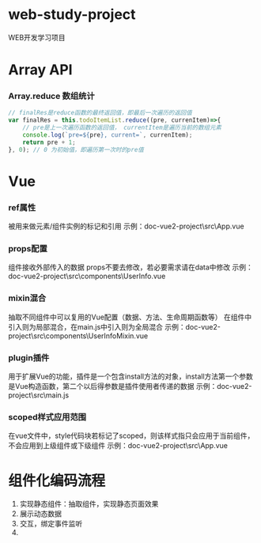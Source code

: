 # web-study-project
WEB开发学习项目

# Array API
### Array.reduce 数组统计
```javascript
// finalRes是reduce函数的最终返回值，即最后一次遍历的返回值
var finalRes = this.todoItemList.reduce((pre, currenItem)=>{
    // pre是上一次遍历函数的返回值， currentItem是遍历当前的数组元素
    console.log(`pre=${pre}, current=`, currenItem);
    return pre + 1;
}, 0); // 0 为初始值，即遍历第一次时的pre值
```


# Vue
### ref属性
被用来做元素/组件实例的标记和引用
示例：doc-vue2-project\src\App.vue

### props配置
组件接收外部传入的数据
props不要去修改，若必要需求请在data中修改
示例：doc-vue2-project\src\components\UserInfo.vue

### mixin混合
抽取不同组件中可以复用的Vue配置（数据、方法、生命周期函数等）
在组件中引入则为局部混合，在main.js中引入则为全局混合
示例：doc-vue2-project\src\components\UserInfoMixin.vue

### plugin插件
用于扩展Vue的功能，插件是一个包含install方法的对象，install方法第一个参数是Vue构造函数，第二个以后得参数是插件使用者传递的数据
示例：doc-vue2-project\src\main.js

### scoped样式应用范围
在vue文件中，style代码块若标记了scoped，则该样式指只会应用于当前组件，不会应用到上级组件或下级组件
示例：doc-vue2-project\src\App.vue


# 组件化编码流程
1. 实现静态组件：抽取组件，实现静态页面效果
2. 展示动态数据
3. 交互，绑定事件监听
4. 
